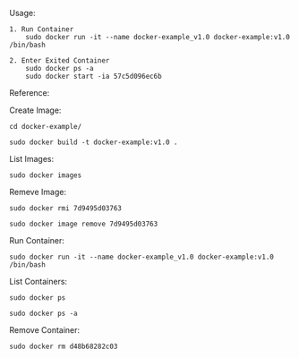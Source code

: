 Usage:

	1. Run Container
		sudo docker run -it --name docker-example_v1.0 docker-example:v1.0 /bin/bash

	2. Enter Exited Container
		sudo docker ps -a
		sudo docker start -ia 57c5d096ec6b


Reference:

Create Image:

	cd docker-example/

	sudo docker build -t docker-example:v1.0 .

List Images:

	sudo docker images

Remeve Image:

	sudo docker rmi 7d9495d03763

	sudo docker image remove 7d9495d03763

Run Container:

	sudo docker run -it --name docker-example_v1.0 docker-example:v1.0 /bin/bash

List Containers:

	sudo docker ps

	sudo docker ps -a

Remove Container:

	sudo docker rm d48b68282c03
